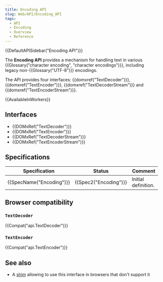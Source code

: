 ```yaml
---
title: Encoding API
slug: Web/API/Encoding_API
tags:
  - API
  - Encoding
  - Overview
  - Reference
---
```

{{DefaultAPISidebar("Encoding API")}}

The **Encoding API** provides a mechanism for handling text in various {{Glossary("character encoding", "character encodings")}}, including legacy non-{{Glossary("UTF-8")}} encodings.

The API provides four interfaces: {{domxref("TextDecoder")}}, {{domxref("TextEncoder")}}, {{domxref("TextDecoderStream")}} and {{domxref("TextEncoderStream")}}.

{{AvailableInWorkers}}

## Interfaces

- {{DOMxRef("TextDecoder")}}
- {{DOMxRef("TextEncoder")}}
- {{DOMxRef("TextDecoderStream")}}
- {{DOMxRef("TextEncoderStream")}}

## Specifications

| Specification                    | Status                       | Comment             |
| -------------------------------- | ---------------------------- | ------------------- |
| {{SpecName("Encoding")}} | {{Spec2("Encoding")}} | Initial definition. |

## Browser compatibility

### `TextDecoder`

{{Compat("api.TextDecoder")}}

### `TextEncoder`

{{Compat("api.TextEncoder")}}

## See also

- A [shim](https://github.com/inexorabletash/text-encoding) allowing to use this interface in browsers that don't support it
